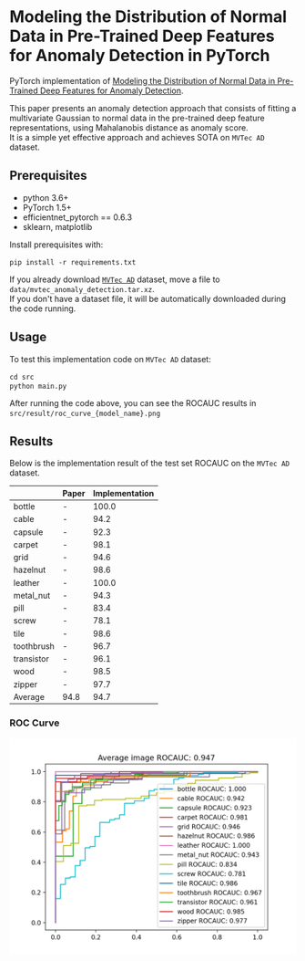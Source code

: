 # Modeling the Distribution of Normal Data in Pre-Trained Deep Features for Anomaly Detection in PyTorch

PyTorch implementation of [Modeling the Distribution of Normal Data in Pre-Trained Deep Features for Anomaly Detection](https://arxiv.org/abs/2005.14140).  

This paper presents an anomaly detection approach that consists of fitting a multivariate Gaussian to normal data in the pre-trained deep feature representations, using Mahalanobis distance as anomaly score.  
It is a simple yet effective approach and achieves SOTA on `MVTec AD` dataset.  

## Prerequisites
* python 3.6+
* PyTorch 1.5+
* efficientnet_pytorch == 0.6.3
* sklearn, matplotlib

Install prerequisites with:  
```
pip install -r requirements.txt
```

If you already download [`MVTec AD`](https://www.mvtec.com/company/research/datasets/mvtec-ad/) dataset, move a file to `data/mvtec_anomaly_detection.tar.xz`.  
If you don't have a dataset file, it will be automatically downloaded during the code running.

## Usage

To test this implementation code on `MVTec AD` dataset:
```
cd src
python main.py
```

After running the code above, you can see the ROCAUC results in `src/result/roc_curve_{model_name}.png`

## Results

Below is the implementation result of the test set ROCAUC on the `MVTec AD` dataset.  

| | Paper | Implementation |
| - | - | - |
| bottle | - | 100.0 |
| cable | - | 94.2 |
| capsule | - | 92.3 |
| carpet | - | 98.1 |
| grid | - | 94.6 |
| hazelnut | - | 98.6 |
| leather | - | 100.0 |
| metal_nut | - | 94.3 |
| pill | - | 83.4 |
| screw | - | 78.1 |
| tile | - | 98.6 |
| toothbrush | - | 96.7 |
| transistor | - | 96.1 |
| wood | - | 98.5 |
| zipper | - | 97.7 |
| Average | 94.8 | 94.7 |

### ROC Curve 

![roc](./assets/roc_curve_efficientnet-b4.png)

